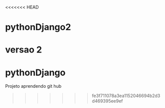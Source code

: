 <<<<<<< HEAD
# pythonDjango2
versao 2
=======
# pythonDjango
Projeto aprendendo git hub
>>>>>>> fe3f711078a3ea1152046694b2d3d469395ee9ef
